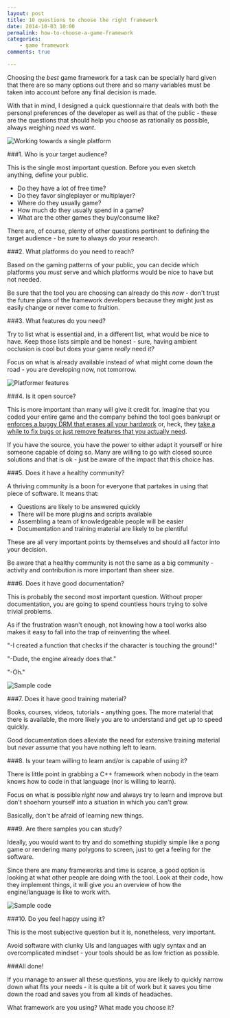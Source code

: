 ```yaml
---
layout: post
title: 10 questions to choose the right framework
date: 2014-10-03 10:00
permalink: how-to-choose-a-game-framework
categories: 
    - game framework
comments: true

---
```


Choosing the *best* game framework for a task can be specially hard given that there are so many options out there and so many variables must be taken into account before any final decision is made.

With that in mind, I designed a quick questionnaire that deals with both the personal preferences of the developer as well as that of the public - these are the questions that should help you choose as rationally as possible, always weighing *need* vs *want*.

![Working towards a single platform]({{site.baseurl}}/assets/choosing_a_framework.png)

###1. Who is your target audience?

This is the single most important question. Before you even sketch anything, define your public.

- Do they have a lot of free time?
- Do they favor singleplayer or multiplayer?
- Where do they usually game?
- How much do they usually spend in a game?
- What are the other games they buy/consume like?

There are, of course, plenty of other questions pertinent to defining the target audience - be sure to always do your research.

###2. What platforms do you need to reach?

Based on the gaming patterns of your public, you can decide which platforms you *must* serve and which platforms would be nice to have but not needed.

Be sure that the tool you are choosing can already do this *now* - don't trust the future plans of the framework developers because they might just as easily change or never come to fruition.

###3. What features do you need?

Try to list what is essential and, in a different list, what would be nice to have. Keep those lists simple and be honest - sure, having ambient occlusion is cool but does your game *really* need it?

Focus on what is already available instead of what might come down the road - you are developing now, not tomorrow.

![Platformer features]({{site.baseurl}}/assets/choosing_a_framework2.png)

###4. Is it open source?

This is more important than many will give it credit for. Imagine that you coded your entire game and the company behind the tool goes bankrupt or <a href="https://www.techdirt.com/articles/20121127/14455221158/game-maker-studio-drm-misfires-permanently-replaces-created-game-resources-with-pirate-symbols.shtml" target="_blank">enforces a buggy DRM that erases all your hardwork</a> or, heck, they <a href="http://www.pixelenvision.com/2202/we-have-stopped-developing-with-the-corona-sdk/" target="_blank">take a while to fix bugs or just remove features that you actually need</a>.

If you have the source, you have the power to either adapt it yourself or hire someone capable of doing so. Many are willing to go with closed source solutions and that is ok - just be aware of the impact that this choice has.

###5. Does it have a healthy community?

A thriving community is a boon for everyone that partakes in using that piece of software. It means that:

- Questions are likely to be answered quickly
- There will be more plugins and scripts available
- Assembling a team of knowledgeable people will be easier
- Documentation and training material are likely to be plentiful

These are all very important points by themselves and should all factor into your decision.

Be aware that a healthy community is not the same as a big community - activity and contribution is more important than sheer size.

###6. Does it have good documentation?

This is probably the second most important question. Without proper documentation, you are going to spend countless hours trying to solve trivial problems.

As if the frustration wasn't enough, not knowing how a tool works also makes it easy to fall into the trap of reinventing the wheel.

"-I created a function that checks if the character is touching the ground!"

"-Dude, the engine already does that."

"-Oh."

![Sample code]({{site.baseurl}}/assets/choosing_a_framework4.png)

###7. Does it have good training material?

Books, courses, videos, tutorials - anything goes. The more material that there is available, the more likely you are to understand and get up to speed quickly.

Good documentation does alleviate the need for extensive training material but *never* assume that you have nothing left to learn.

###8. Is your team willing to learn and/or is capable of using it?

There is little point in grabbing a C++ framework when nobody in the team knows how to code in that language (nor is willing to learn).

Focus on what is possible *right now* and always try to learn and improve but don't shoehorn yourself into a situation in which you can't grow.

Basically, don't be afraid of learning new things.

###9. Are there samples you can study?

Ideally, you would want to try and do something stupidly simple like a pong game or rendering many polygons to screen, just to get a feeling for the software.

Since there are many frameworks and time is scarce, a good option is looking at what other people are doing with the tool. Look at their code, how they implement things, it will give you an overview of how the engine/language is like to work with.

![Sample code]({{site.baseurl}}/assets/choosing_a_framework3.png)

###10. Do you feel happy using it?

This is the most subjective question but it is, nonetheless, very important.

Avoid software with clunky UIs and languages with ugly syntax and an overcomplicated mindset - your tools should be as low friction as possible.

###All done!

If you manage to answer all these questions, you are likely to quickly narrow down what fits your needs - it is quite a bit of work but it saves you time down the road and saves you from all kinds of headaches.

What framework are you using? What made you choose it?

